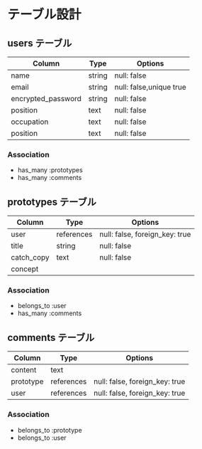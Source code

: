 # テーブル設計

## users テーブル

| Column             | Type   | Options                |
| ------------------ | ------ | ---------------------- |
| name               | string | null: false            |
| email              | string | null: false,unique true|
| encrypted_password | string | null: false            |
| position           | text   | null: false            |
| occupation         | text   | null: false            |
| position           | text   | null: false            |

### Association

- has_many :prototypes
- has_many :comments

## prototypes テーブル

| Column | Type           | Options                        |
| ---------- | ---------- | ------------------------------ |
| user       | references | null: false, foreign_key: true |
| title      | string     | null: false                    |
| catch_copy | text       | null: false                    |
|concept     |            |                                |

### Association

- belongs_to :user
- has_many :comments

## comments テーブル

| Column   | Type       | Options                        |
| -------- | ---------- | ------------------------------ |
| content  | text       |                                |
| prototype| references | null: false, foreign_key: true |
| user     | references | null: false, foreign_key: true |

### Association

- belongs_to :prototype
- belongs_to :user